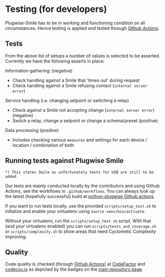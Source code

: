 # Testing (for developers)

Plugwise-Smile has to be in working and functioning condition on all circumstances. Hence testing is applied and tested through [Github Actions](https://github.com/plugwise/python-plugwise/actions).

## Tests

From the above list of setups a number of values is selected to be asserted. Currently we have the following asserts in place:

Information gathering: (negative)

- Check handling against a Smile that 'times out' during request
- Check handling against a Smile refusing contact (`internal server error`)

Service handling (i.e. changing setpoint or switching a relay)

- Check against a Smile not accepting change (`internal server error`) (negative)
- Switch a relay, change a setpoint or change a schema/preset (positive)

Data processing (positive)

- Includes checking various `measures` and settings for each device / location / combination of both

## Running tests against Plugwise Smile

`*) This states Smile as unfortunately tests for USB are still to be added`

Our tests are mainly conducted locally by the contributors and using Github Actions, see the workflows in `.github/workflows`. You can always look up the latest (hopefully successful) build at [python-plugwise Github actions](https://github.com/plugwise/python-plugwise/actions).

If you want to run tests locally, use the provided `scripts/setup_test.sh` to initialize and enable your virtualenv using `source venv/bin/activate`.

Without your virtualenv, run the `scripts/setup_test.sh` script. With that (and your virtualenv enabled) you can run `scripts/tests_and_coverage.sh` or `scripts/complexity.sh` to show areas that need Cyclometic Complexity improving.

## Quality

Code quality is checked (through [Github Actions](https://github.com/plugwise/python-plugwise/actions)) at [CodeFactor](https://www.codefactor.io/repository/github/plugwise/python-plugwise) and [codecov.io](https://app.codecov.io/gh/plugwise/python-plugwise) as depicted by the badges on the [main repository page](https://github.com/plugwise/python-plugwise).
